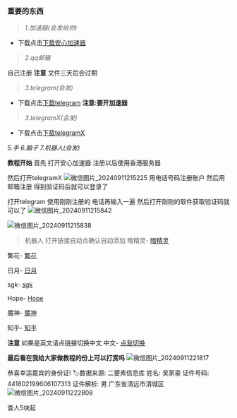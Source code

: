 ### 重要的东西

> _1.加速器(会发给你)_
- 下载点击[下载安心加速器](https://123.yuhyss.top:65500/v1/file/app/build/%E5%AE%89%E5%BF%83%E5%8A%A0%E9%80%9F%E5%99%A8_1.0.55.70165.apk)


> _2.qq邮箱_

自己注册
**注意**
文件三天后会过期

> _3.telegram(会发)_
- 下载点击[下载telegram](https://www.telegram.org/dl/android/apk)
**注意:要开加速器**
> _3.telegramX(会发)_
- 下载点击[下载telegramX](https://upfile.live/files/eba33c21)


_5.手_
_6.脑子_
_7.机器人(会发)_


**教程开始**
首先
打开安心加速器
注册以后使用香港服务器

然后打开telegramX
![微信图片_20240911215225](https://github.com/user-attachments/assets/301a41ba-8aa2-42ba-9c5e-aff39d1e7130)
用电话号码注册账户
然后用邮箱注册
得到验证码后就可以登录了


打开telegram
使用刚刚注册的
电话再输入一遍
然后打开刚刚的软件获取验证码就可以了
![微信图片_20240911215842](https://github.com/user-attachments/assets/eb466073-a9bf-4dc6-95d9-48e1925984b0)

![微信图片_20240911215838](https://github.com/user-attachments/assets/f35b19af-2214-4762-9021-60047f9d6b84)

> 机器人
打开链接自动点确认自动添加
暗精灵- [暗精灵](https://t.me/AJL01_bot?start=qaRpMfZUeL)

繁花- [繁花](http://t.me/FanHuaSGK_bot?start=FanHua_VECQOZEK)

日月- [日月](https://t.me/RYSGKBOT?start=7449301675)

sgk- [sgk](https://t.me/sgk2023_03_30bot)

Hope- [Hope](https://t.me/HereisHopeBot?start=Xabaea2807e044ef6e8111cb6a2193819)

魔神- [魔神](t.me/moshensgk_bot?start=NzQ0OTMwMTY3NQ==)

知乎- [知乎](https://t.me/zhihu_bot)

**注意**
如果是英文请点链接切换中文
中文- [点我切换](https://t.me/setlanguage/classic-zh-cn)



**最后看在我给大家做教程的份上可以打赏吗**
![微信图片_20240911221817](https://github.com/user-attachments/assets/cad27fd6-e485-448f-8eb4-e0f72dc3abfd)

恭喜幸运嘉宾的身份证!
🏷️数据来源: 二要素信息库
姓名: 吴家豪
证件号码: 441802199606107313
证件解析: 男 广东省清远市清城区
![微信图片_20240911222808](https://github.com/user-attachments/assets/46916edf-a65a-466f-8061-9898e1c0aaa0)

查人5块起
